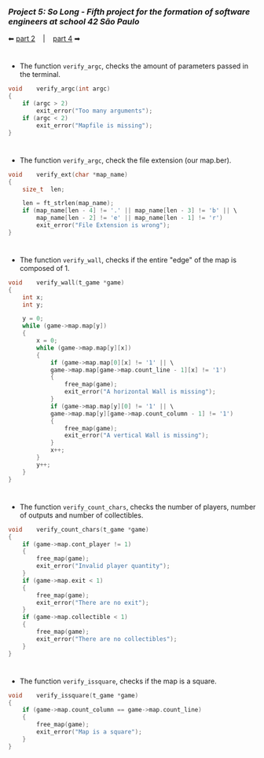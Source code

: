 ### _Project 5: So Long - Fifth project for the formation of software engineers at school 42 São Paulo_

 ⬅ [part 2](https://github.com/Vinicius-Santoro/42-formation-lvl1-5.so-long/blob/main/READMES/08.so_long.md) &nbsp;&nbsp;&nbsp;|&nbsp;&nbsp;&nbsp; [part 4](https://github.com/Vinicius-Santoro/42-formation-lvl1-5.so-long/blob/main/READMES/10.read_map.md) ➡
 
<h1></h1>

- The function `verify_argc`, checks the amount of parameters passed in the terminal.

```c
void	verify_argc(int argc)
{
	if (argc > 2)
		exit_error("Too many arguments");
	if (argc < 2)
		exit_error("Mapfile is missing");
}
```

<h1></h1>

- The function `verify_argc`, check the file extension (our map.ber).

```c
void	verify_ext(char *map_name)
{
	size_t	len;

	len = ft_strlen(map_name);
	if (map_name[len - 4] != '.' || map_name[len - 3] != 'b' || \
		map_name[len - 2] != 'e' || map_name[len - 1] != 'r')
		exit_error("File Extension is wrong");
}
```

<h1></h1>

- The function `verify_wall`, checks if the entire "edge" of the map is composed of 1.

```c
void	verify_wall(t_game *game)
{
	int	x;
	int	y;

	y = 0;
	while (game->map.map[y])
	{
		x = 0;
		while (game->map.map[y][x])
		{
			if (game->map.map[0][x] != '1' || \
			game->map.map[game->map.count_line - 1][x] != '1')
			{
				free_map(game);
				exit_error("A horizontal Wall is missing");
			}
			if (game->map.map[y][0] != '1' || \
			game->map.map[y][game->map.count_column - 1] != '1')
			{
				free_map(game);
				exit_error("A vertical Wall is missing");
			}
			x++;
		}
		y++;
	}
}
```
<h1></h1>

- The function `verify_count_chars`, checks the number of players, number of outputs and number of collectibles.

```c
void	verify_count_chars(t_game *game)
{
	if (game->map.cont_player != 1)
	{
		free_map(game);
		exit_error("Invalid player quantity");
	}
	if (game->map.exit < 1)
	{
		free_map(game);
		exit_error("There are no exit");
	}
	if (game->map.collectible < 1)
	{
		free_map(game);
		exit_error("There are no collectibles");
	}
}
```
<h1></h1>

- The function `verify_issquare`, checks if the map is a square.
```c
void	verify_issquare(t_game *game)
{
	if (game->map.count_column == game->map.count_line)
	{
		free_map(game);
		exit_error("Map is a square");
	}
}
```
